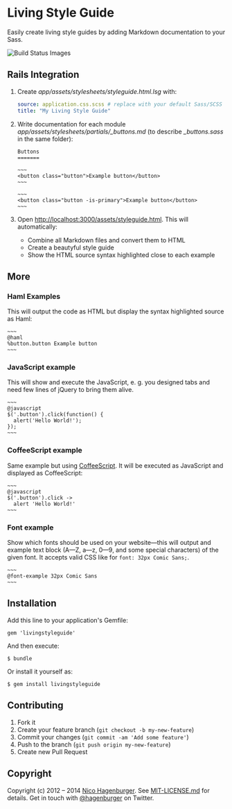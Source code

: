 # Living Style Guide

Easily create living style guides by adding Markdown documentation to
your Sass.

![Build Status Images](https://travis-ci.org/hagenburger/livingstyleguide.png)

## Rails Integration

1) Create *_app/assets/stylesheets/styleguide.html.lsg_* with:
   ``` yaml
   source: application.css.scss # replace with your default Sass/SCSS file name
   title: "My Living Style Guide"
   ```

2) Write documentation for each module *app/assets/stylesheets/partials/_buttons.md* (to describe *_buttons.sass* in the same folder):

       Buttons
       =======

       ~~~
       <button class="button">Example button</button>
       ~~~ 

       ~~~
       <button class="button -is-primary">Example button</button>
       ~~~ 

3) Open <http://localhost:3000/assets/styleguide.html>.
   This will automatically:
   * Combine all Markdown files and convert them to HTML
   * Create a beautyful style guide
   * Show the HTML source syntax highlighted close to each example


## More

### Haml Examples

This will output the code as HTML but display the syntax highlighted
source as Haml:

    ~~~
    @haml
    %button.button Example button
    ~~~


### JavaScript example

This will show and execute the JavaScript, e. g. you designed tabs and
need few lines of jQuery to bring them alive.

    ~~~
    @javascript
    $('.button').click(function() {
      alert('Hello World!');
    });
    ~~~


### CoffeeScript example

Same example but using [CoffeeScript](http://coffeescript.org). It will be 
executed as JavaScript and displayed as CoffeeScript:

    ~~~
    @javascript
    $('.button').click ->
      alert 'Hello World!'
    ~~~


### Font example

Show which fonts should be used on your website—this will output and example text block (A—Z, a—z, 0—9, and some special characters) of the given font. It accepts valid CSS like for `font: 32px Comic Sans;`.

    ~~~
    @font-example 32px Comic Sans
    ~~~


## Installation

Add this line to your application's Gemfile:

    gem 'livingstyleguide'

And then execute:

    $ bundle

Or install it yourself as:

    $ gem install livingstyleguide


## Contributing

1. Fork it
2. Create your feature branch (`git checkout -b my-new-feature`)
3. Commit your changes (`git commit -am 'Add some feature'`)
4. Push to the branch (`git push origin my-new-feature`)
5. Create new Pull Request


## Copyright

Copyright (c) 2012 – 2014 [Nico Hagenburger](http://www.hagenburger.net).
See [MIT-LICENSE.md](MIT-LICENSE.md) for details.
Get in touch with [@hagenburger](http://twitter.com/hagenburger) on Twitter.
